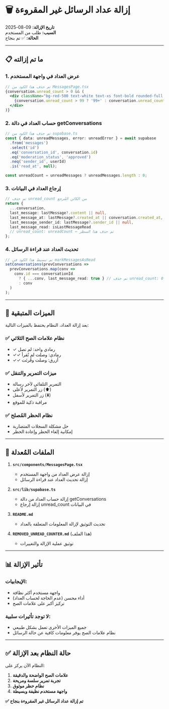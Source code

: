 # 🗑️ إزالة عداد الرسائل غير المقروءة

**تاريخ الإزالة:** 09-08-2025  
**السبب:** طلب من المستخدم  
**الحالة:** ✅ تم بنجاح

---

## 📋 ما تم إزالته

### 1. **عرض العداد في واجهة المستخدم**
```jsx
// تم حذف هذا الكود من MessagesPage.tsx
{conversation.unread_count > 0 && (
  <div className="bg-red-500 text-white text-xs font-bold rounded-full min-w-[20px] h-5 flex items-center justify-center px-1.5">
    {conversation.unread_count > 99 ? '99+' : conversation.unread_count}
  </div>
)}
```

### 2. **حساب العداد في دالة getConversations**
```typescript
// تم حذف هذا الكود من supabase.ts
const { data: unreadMessages, error: unreadError } = await supabase
  .from('messages')
  .select('id')
  .eq('conversation_id', conversation.id)
  .eq('moderation_status', 'approved')
  .neq('sender_id', userId)
  .is('read_at', null);

const unreadCount = unreadMessages ? unreadMessages.length : 0;
```

### 3. **إرجاع العداد في البيانات**
```typescript
// تم حذف unread_count من الكائن المُرجع
return {
  ...conversation,
  last_message: lastMessage?.content || null,
  last_message_at: lastMessage?.created_at || conversation.created_at,
  last_message_sender_id: lastMessage?.sender_id || null,
  last_message_read: isLastMessageRead
  // unread_count: unreadCount ← تم حذف هذا السطر
};
```

### 4. **تحديث العداد عند قراءة الرسائل**
```typescript
// تم تبسيط هذا الكود في markMessagesAsRead
setConversations(prevConversations =>
  prevConversations.map(conv =>
    conv.id === conversationId
      ? { ...conv, last_message_read: true } // تم حذف unread_count: 0
      : conv
  )
);
```

---

## 🎯 الميزات المتبقية

بعد إزالة العداد، النظام يحتفظ بالميزات التالية:

### ✅ **نظام علامات الصح الثلاثي**
- ✓ رمادي واحد: لم تصل
- ✓✓ رمادي: وصلت لم تُقرأ  
- ✓✓ أزرق: وصلت وقُرئت

### ✅ **ميزات التمرير والتنقل**
- التمرير التلقائي لآخر رسالة
- زر التمرير لأعلى (⬆️)
- زر التمرير لأسفل (⬇️)
- مراقبة ذكية للموقع

### ✅ **نظام الحظر المُصلح**
- حل مشكلة السجلات المتضاربة
- إمكانية إلغاء الحظر وإعادة الحظر

---

## 🔧 الملفات المُعدلة

1. **`src/components/MessagesPage.tsx`**
   - إزالة عرض العداد من واجهة المستخدم
   - إزالة تحديث العداد عند قراءة الرسائل

2. **`src/lib/supabase.ts`**
   - إزالة حساب العداد من دالة getConversations
   - إزالة إرجاع unread_count في البيانات

3. **`README.md`**
   - تحديث التوثيق لإزالة المعلومات المتعلقة بالعداد

4. **`REMOVED_UNREAD_COUNTER.md`** (هذا الملف)
   - توثيق عملية الإزالة والتغييرات

---

## 📊 تأثير الإزالة

### الإيجابيات:
- واجهة مستخدم أكثر نظافة
- أداء محسن (عدم الحاجة لحساب العداد)
- تركيز أكبر على علامات الصح

### لا توجد تأثيرات سلبية:
- جميع الميزات الأخرى تعمل بشكل طبيعي
- نظام علامات الصح يوفر معلومات كافية عن حالة الرسائل

---

## ✅ حالة النظام بعد الإزالة

النظام الآن يركز على:
1. **علامات الصح الواضحة والدقيقة**
2. **تجربة تمرير سلسة ومريحة**
3. **نظام حظر موثوق**
4. **واجهة مستخدم نظيفة وبسيطة**

**✅ تم إزالة عداد الرسائل غير المقروءة بنجاح**

